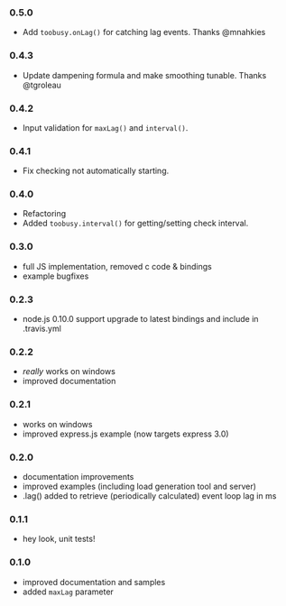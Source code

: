 ### 0.5.0
  * Add `toobusy.onLag()` for catching lag events. Thanks @mnahkies

### 0.4.3
  * Update dampening formula and make smoothing tunable. Thanks @tgroleau

### 0.4.2
  * Input validation for `maxLag()` and `interval()`.

### 0.4.1
  * Fix checking not automatically starting.

### 0.4.0
  * Refactoring
  * Added `toobusy.interval()` for getting/setting check interval.

### 0.3.0
  * full JS implementation, removed c code & bindings
  * example bugfixes

### 0.2.3
  * node.js 0.10.0 support upgrade to latest bindings and include in .travis.yml

### 0.2.2
  * *really* works on windows
  * improved documentation

### 0.2.1
  * works on windows
  * improved express.js example (now targets express 3.0)

### 0.2.0
  * documentation improvements
  * improved examples (including load generation tool and server)
  * .lag() added to retrieve (periodically calculated) event loop lag in ms

### 0.1.1
  * hey look, unit tests!

### 0.1.0
  * improved documentation and samples
  * added `maxLag` parameter
